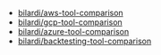 - [bilardi/aws-tool-comparison](https://github.com/bilardi/aws-tool-comparison)
- [bilardi/gcp-tool-comparison](https://github.com/bilardi/gcp-tool-comparison)
- [bilardi/azure-tool-comparison](https://github.com/bilardi/azure-tool-comparison)
- [bilardi/backtesting-tool-comparison](https://github.com/bilardi/backtesting-tool-comparison)
